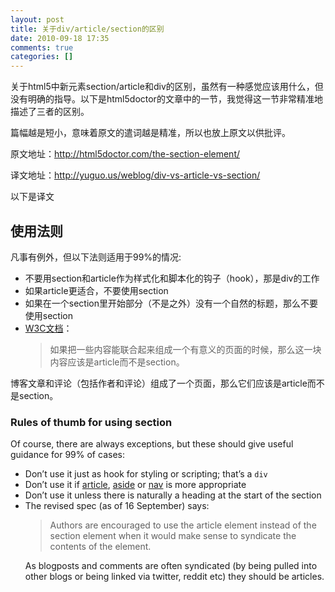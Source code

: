 ```yaml
---
layout: post
title: 关于div/article/section的区别
date: 2010-09-18 17:35
comments: true
categories: []
---
```

关于html5中新元素section/article和div的区别，虽然有一种感觉应该用什么，但没有明确的指导。以下是html5doctor的文章中的一节，我觉得这一节非常精准地描述了三者的区别。

篇幅越是短小，意味着原文的遣词越是精准，所以也放上原文以供批评。
<!--more-->

原文地址：<a href="http://html5doctor.com/the-section-element/">http://html5doctor.com/the-section-element/</a>

译文地址：<a href="http://yuguo.us/weblog/div-vs-article-vs-section/">http://yuguo.us/weblog/div-vs-article-vs-section/</a>

以下是译文
<h2>使用法则</h2>
凡事有例外，但以下法则适用于99%的情况:
<ul>
	<li>不要用section和article作为样式化和脚本化的钩子（hook），那是div的工作</li>
	<li>如果article更适合，不要使用section</li>
	<li>如果在一个section里开始部分（不是之外）没有一个自然的标题，那么不要使用section</li>
	<li><a href="http://www.whatwg.org/specs/web-apps/current-work/multipage/semantics.html">W3C文档</a>：
<blockquote>如果把一些内容能联合起来组成一个有意义的页面的时候，那么这一块内容应该是article而不是section。</blockquote></li>
</ul>
博客文章和评论（包括作者和评论）组成了一个页面，那么它们应该是article而不是section。
<h3>Rules of thumb for using section</h3>
Of course, there are always exceptions, but these should give useful guidance for 99% of cases:
<ul>
	<li>Don’t use it just as hook for styling or scripting; that’s a <code>div</code></li>
	<li>Don’t use it if <a href="http://www.whatwg.org/specs/web-apps/current-work/multipage/semantics.html#the-article-element">article</a>, <a href="http://www.whatwg.org/specs/web-apps/current-work/multipage/semantics.html#the-nav-element">aside</a> or <a href="http://www.whatwg.org/specs/web-apps/current-work/multipage/semantics.html#the-nav-element">nav</a> is more appropriate</li>
	<li>Don’t use it unless there is naturally a heading at the start of the section</li>
	<li>The revised spec (as of 16 September) says:
<blockquote>Authors are encouraged to use the article element instead of the section element when it would make sense to syndicate the contents of the element.</blockquote>
As blogposts and comments are often syndicated (by being pulled into other blogs or being linked via twitter, reddit etc) they should be articles.</li>
</ul>
